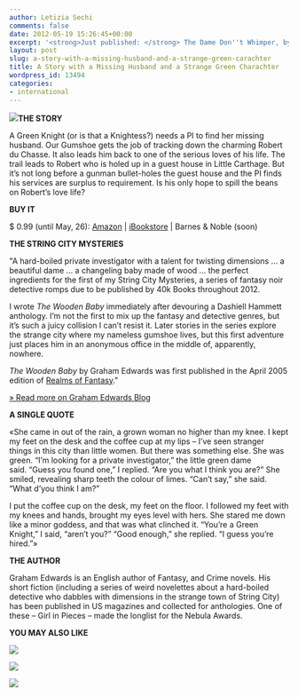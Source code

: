 ```yaml
---
author: Letizia Sechi
comments: false
date: 2012-05-19 15:26:45+00:00
excerpt: '<strong>Just published: </strong> The Dame Don''t Whimper, by Graham Edwards'
layout: post
slug: a-story-with-a-missing-husband-and-a-strange-green-carachter
title: A Story with a Missing Husband and a Strange Green Charachter
wordpress_id: 13494
categories:
- international
---
```


**![](http://www.40kbooks.com/wp-content/uploads/9788865861042.jpg)THE STORY**

A Green Knight (or is that a Knightess?) needs a PI to find her missing husband. Our Gumshoe gets the job of tracking down the charming Robert du Chasse. It also leads him back to one of the serious loves of his life. The trail leads to Robert who is holed up in a guest house in Little Carthage. But it’s not long before a gunman bullet-holes the guest house and the PI finds his services are surplus to requirement. Is his only hope to spill the beans on Robert’s love life?

**BUY IT**

$ 0.99 (until May, 26): [Amazon](http://www.amazon.com/Dame-Whimper-String-Mysteries-ebook/dp/B00845UJL8/ref=sr_1_1?ie=UTF8&qid=1337432202&sr=8-1) | [iBookstore](http://itunes.apple.com/us/book/the-dame-dont-whimper/id528276079?mt=11) | Barnes & Noble (soon)

**THE STRING CITY MYSTERIES**

"A hard-boiled private investigator with a talent for twisting dimensions … a beautiful dame … a changeling baby made of wood … the perfect ingredients for the first of my String City Mysteries, a series of fantasy noir detective romps due to be published by 40k Books throughout 2012.

I wrote _The Wooden Baby_ immediately after devouring a Dashiell Hammett anthology. I’m not the first to mix up the fantasy and detective genres, but it’s such a juicy collision I can’t resist it. Later stories in the series explore the strange city where my nameless gumshoe lives, but this first adventure just places him in an anonymous office in the middle of, apparently, nowhere.

_The Wooden Baby_ by Graham Edwards was first published in the April 2005 edition of [Realms of Fantasy](http://www.rofmag.com/)."

[» Read more on Graham Edwards Blog](http://grahamedwardsonline.wordpress.com/string-city-mysteries/the-wooden-baby/)

**A SINGLE QUOTE**

«She came in out of the rain, a grown woman no higher than my knee. I kept my feet on the desk and the coffee cup at my lips – I’ve seen stranger things in this city than little women. But there was something else. She was green. “I’m looking for a private investigator,” the little green dame said. “Guess you found one,” I replied. “Are you what I think you are?” She smiled, revealing sharp teeth the colour of limes. “Can’t say,” she said. “What d’you think I am?”

I put the coffee cup on the desk, my feet on the floor. I followed my feet with my knees and hands, brought my eyes level with hers. She stared me down like a minor goddess, and that was what clinched it. “You’re a Green Knight,” I said, “aren’t you?” “Good enough,” she replied. “I guess you’re hired.”»

**THE AUTHOR**

Graham Edwards is an English author of Fantasy, and Crime novels. His short fiction (including a series of weird novelettes about a hard-boiled detective who dabbles with dimensions in the strange town of String City) has been published in US magazines and collected for anthologies. One of these – Girl in Pieces – made the longlist for the Nebula Awards.

**YOU MAY ALSO LIKE**








[![](http://www.40kbooks.com/wp-content/uploads/edwards-wooden2_GB_ok3.jpg)](http://www.40kbooks.com/?page_id=133&category=13&product_id=84)


[![](http://www.40kbooks.com/wp-content/uploads/cover_sito2.jpg)](http://www.40kbooks.com/?page_id=133&category=13&product_id=85)


[![](http://www.40kbooks.com/wp-content/uploads/cover10.jpg)](http://www.40kbooks.com/?page_id=133&category=1&product_id=87)





